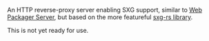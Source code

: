 An HTTP reverse-proxy server enabling SXG support, similar to [Web Packager
Server](https://github.com/google/webpackager/blob/main/cmd/webpkgserver/README.md),
but based on the more featureful [sxg-rs library](../sxg_rs).

This is not yet ready for use.
